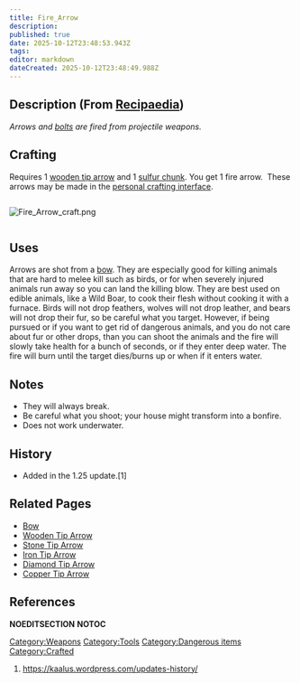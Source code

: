 ```yaml
---
title: Fire_Arrow
description: 
published: true
date: 2025-10-12T23:48:53.943Z
tags: 
editor: markdown
dateCreated: 2025-10-12T23:48:49.988Z
---
```


## Description (From [Recipaedia](.. "wikilink"))

*Arrows and [bolts](bolts "wikilink") are fired from projectile
weapons.*

## Crafting

Requires 1 [wooden tip arrow](Wooden_Tip_Arrow.md "wikilink") and 1 [sulfur
chunk](../Minerals/Sulfur_Chunk.md "wikilink"). You get 1 fire arrow.  These arrows may
be made in the [personal crafting interface](Crafting "wikilink").

<div style="overflow:hidden">

![Fire_Arrow_craft.png](Fire_Arrow_craft.png "Fire_Arrow_craft.png")

</div>

## Uses

Arrows are shot from a [bow](bow "wikilink"). They are especially good
for killing animals that are hard to melee kill such as birds, or for
when severely injured animals run away so you can land the killing blow.
They are best used on edible animals, like a Wild Boar, to cook their
flesh without cooking it with a furnace. Birds will not drop feathers,
wolves will not drop leather, and bears will not drop their fur, so be
careful what you target. However, if being pursued or if you want to get
rid of dangerous animals, and you do not care about fur or other drops,
than you can shoot the animals and the fire will slowly take health for
a bunch of seconds, or if they enter deep water. The fire will burn
until the target dies/burns up or when if it enters water.

## Notes

  - They will always break.
  - Be careful what you shoot; your house might transform into a
    bonfire.
  - Does not work underwater.

## History

  - Added in the 1.25 update.\[1\]

## Related Pages 

  - [Bow](Bow.md "wikilink")
  - [Wooden Tip Arrow](Wooden_Tip_Arrow.md "wikilink")
  - [Stone Tip Arrow](Stone_Tip_Arrow.md "wikilink")
  - [Iron Tip Arrow](Iron_Tip_Arrow.md "wikilink")
  - [Diamond Tip Arrow](Diamond_Tip_Arrow.md "wikilink")
  - [Copper Tip Arrow](Copper_Tip_Arrow.md "wikilink")

## References

<references/>

__NOEDITSECTION__ __NOTOC__

[Category:Weapons](Category:Weapons "wikilink")
[Category:Tools](Category:Tools "wikilink") [Category:Dangerous
items](Category:Dangerous_items "wikilink")
[Category:Crafted](Category:Crafted "wikilink")

1.  <https://kaalus.wordpress.com/updates-history/>